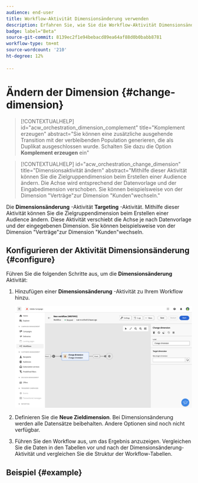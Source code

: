 ```yaml
---
audience: end-user
title: Workflow-Aktivität Dimensionsänderung verwenden
description: Erfahren Sie, wie Sie die Workflow-Aktivität Dimensionsänderung verwenden
badge: label="Beta"
source-git-commit: 8139ec2f1e94bebacd89ea64af88d0b0babb8781
workflow-type: tm+mt
source-wordcount: '210'
ht-degree: 12%

---
```



# Ändern der Dimension {#change-dimension}

>[!CONTEXTUALHELP]
>id="acw_orchestration_dimension_complement"
>title="Komplement erzeugen"
>abstract="Sie können eine zusätzliche ausgehende Transition mit der verbleibenden Population generieren, die als Duplikat ausgeschlossen wurde. Schalten Sie dazu die Option **Komplement erzeugen** ein"

>[!CONTEXTUALHELP]
>id="acw_orchestration_change_dimension"
>title="Dimensionsaktivität ändern"
>abstract="Mithilfe dieser Aktivität können Sie die Zielgruppendimension beim Erstellen einer Audience ändern. Die Achse wird entsprechend der Datenvorlage und der Eingabedimension verschoben. Sie können beispielsweise von der Dimension &quot;Verträge&quot;zur Dimension &quot;Kunden&quot;wechseln."

Die **Dimensionsänderung** -Aktivität **Targeting** -Aktivität. Mithilfe dieser Aktivität können Sie die Zielgruppendimension beim Erstellen einer Audience ändern. Diese Aktivität verschiebt die Achse je nach Datenvorlage und der eingegebenen Dimension. Sie können beispielsweise von der Dimension &quot;Verträge&quot;zur Dimension &quot;Kunden&quot;wechseln.

## Konfigurieren der Aktivität Dimensionsänderung {#configure}

Führen Sie die folgenden Schritte aus, um die **Dimensionsänderung** Aktivität:

1. Hinzufügen einer **Dimensionsänderung** -Aktivität zu Ihrem Workflow hinzu.

   ![](../assets/workflow-change-dimension.png)

1. Definieren Sie die **Neue Zieldimension**. Bei Dimensionsänderung werden alle Datensätze beibehalten. Andere Optionen sind noch nicht verfügbar.

1. Führen Sie den Workflow aus, um das Ergebnis anzuzeigen. Vergleichen Sie die Daten in den Tabellen vor und nach der Dimensionsänderung-Aktivität und vergleichen Sie die Struktur der Workflow-Tabellen.

## Beispiel {#example}


